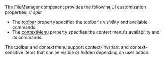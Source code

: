 The FileManager component provides the following UI customization properties:
// _split_

* The [toolbar](/Documentation/ApiReference/UI_Components/dxFileManager/Configuration/toolbar) property specifies the toolbar's visibility and available commands.
* The [contextMenu](/Documentation/ApiReference/UI_Components/dxFileManager/Configuration/contextMenu) property specifies the context menu's availability and its commands.

The toolbar and context menu support context-invariant and context-sensitive items that can be visible or hidden depending on user action.